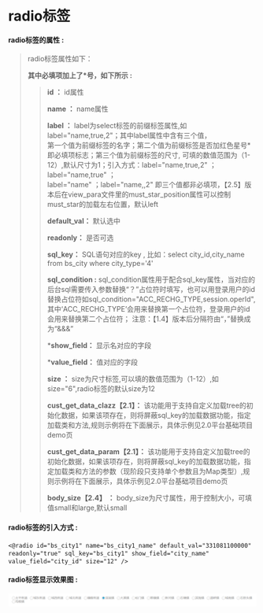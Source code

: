 # radio**标签**

#### radio**标签的属性 :**

> radio标签属性如下：
>
> **其中必填项加上了\*号，如下所示 :**
>
> > **id ：** id属性
> >
> > **name ：** name属性
> >
> > **label ：** label为select标签的前缀标签属性,如label="name,true,2"；其中label属性中含有三个值，  
> > 第一个值为前缀标签的名字；第二个值为前缀标签是否加红色星号\*即必填项标志；第三个值为前缀标签的尺寸, 可填的数值范围为（1-12）,默认尺寸为1；引入方式：label="name,true,2" ； label="name,true" ；  
label="name" ；label="name,,2" 即三个值都非必填项，【2.5】版本后在view_para文件里的must_star_position属性可以控制must_star的加载左右位置，默认left
> >
> > **default\_val：** 默认选中
> >
> > **readonly：** 是否可选
> >
> > **sql\_key：** SQL语句对应的key , 比如：select city\_id,city\_name from bs\_city where city\_type='4'
> >
> > **sql\_condition :** sql\_condition属性用于配合sql\_key属性，当对应的后台sql需要传入参数替换“？”占位符时填写，也可以用登录用户的id替换占位符如sql\_condition="ACC\_RECHG\_TYPE,session.operId",其中‘ACC\_RECHG\_TYPE’会用来替换第一个占位符，登录用户的id会用来替换第二个占位符；
注意：【1.4】版本后分隔符由“，”替换成为“&&&”
> >
> > \***show\_field：** 显示名对应的字段
> >
> > \***value\_field：** 值对应的字段
> >
> > **size ：** size为尺寸标签,可以填的数值范围为（1-12）,如size="6",radio标签的默认size为12
> >
> > **cust_get_data_clazz【2.1】：** 该功能用于支持自定义加载tree的初始化数据，如果该项存在，则将屏蔽sql_key的加载数据功能，指定加载类和方法,规则示例将在下面展示，具体示例见2.0平台基础项目demo页
> >
> > **cust_get_data_param【2.1】：** 该功能用于支持自定义加载tree的初始化数据，如果该项存在，则将屏蔽sql_key的加载数据功能，指定加载类和方法的参数（现阶段只支持单个参数且为Map类型）,规则示例将在下面展示，具体示例见2.0平台基础项目demo页
> >
> > **body_size【2.4】 ：** body_size为尺寸属性，用于控制大小，可填值small和large,默认small
> >


#### radio标签的引入方式 :

```
<@radio id="bs_city1" name="bs_city1_name" default_val="331081100000" readonly="true" sql_key="bs_city1" show_field="city_name" value_field="city_id" size="12" />
```

#### radio标签显示效果图 :

![](/assets/radio.png)

